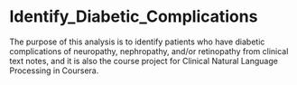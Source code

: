 # Identify_Diabetic_Complications
The purpose of this analysis is to identify patients who have diabetic complications of neuropathy, nephropathy, and/or retinopathy from clinical text notes, and it is also the course project for Clinical Natural Language Processing in Coursera.
